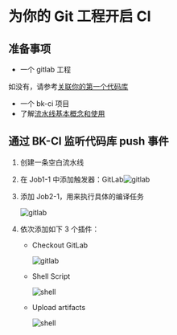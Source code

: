 # 为你的 Git 工程开启 CI

## 准备事项

- 一个 gitlab 工程

如没有，请参考[关联你的第一个代码库](Link-your-first-repo.md)

- 一个 bk-ci 项目
- 了解[流水线基本概念和使用](../Concepts/Learn-pipeline-in-5min.md)

## 通过 BK-CI 监听代码库 push 事件

1. 创建一条空白流水线
2. 在 Job1-1 中添加触发器：GitLab![gitlab](../assets/quickstart_4.png)

3. 添加 Job2-1，用来执行具体的编译任务

   ![gitlab](../assets/quickstart_5.png)

4. 依次添加如下 3 个插件：

   - Checkout GitLab

     ![gitlab](../assets/quickstart_7.png)

   - Shell Script

     ![shell](../assets/quickstart_8.png)

   - Upload artifacts

     ![shell](../assets/quickstart_9.png)
